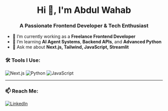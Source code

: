 <h1 align="center">Hi 👋, I'm Abdul Wahab</h1> 
<h3 align="center">A Passionate Frontend Developer & Tech Enthusiast</h3>

- 🔭 I’m currently working as a **Freelance Frontend Developer**
- 🌱 I’m learning **AI Agent Systems**, **Backend APIs**, and **Advanced Python**
- 💬 Ask me about **Next.js, Tailwind, JavaScript, Streamlit**

### 🛠️ Tools I Use:
![Next.js](https://img.shields.io/badge/-Next.js-black?style=flat-square&logo=next.js)
![Python](https://img.shields.io/badge/-Python-3776AB?style=flat-square&logo=python)
![JavaScript](https://img.shields.io/badge/-JavaScript-F7DF1E?style=flat-square&logo=javascript)

---

### 📫 Reach Me:
[![LinkedIn](https://img.shields.io/badge/-LinkedIn-blue?style=flat-square&logo=linkedin)](https://linkedin.com/in/your-id)
